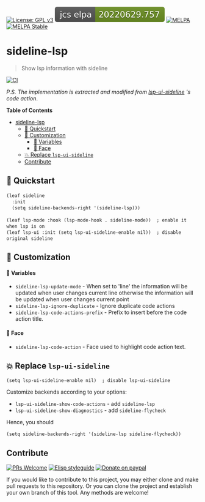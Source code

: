 [![License: GPL v3](https://img.shields.io/badge/License-GPL%20v3-blue.svg)](https://www.gnu.org/licenses/gpl-3.0)
[![JCS-ELPA](https://raw.githubusercontent.com/jcs-emacs/badges/master/elpa/v/sideline-lsp.svg)](https://jcs-emacs.github.io/jcs-elpa/#/sideline-lsp)
[![MELPA](https://melpa.org/packages/sideline-lsp-badge.svg)](https://melpa.org/#/sideline-lsp)
[![MELPA Stable](https://stable.melpa.org/packages/sideline-lsp-badge.svg)](https://stable.melpa.org/#/sideline-lsp)

# sideline-lsp
> Show lsp information with sideline

[![CI](https://github.com/emacs-sideline/sideline-flycheck/actions/workflows/test.yml/badge.svg)](https://github.com/emacs-sideline/sideline-flycheck/actions/workflows/test.yml)

*P.S. The implementation is extracted and modified from [lsp-ui-sideline](https://github.com/emacs-lsp/lsp-ui#lsp-ui-sideline)
's code action*.

<!-- markdown-toc start - Don't edit this section. Run M-x markdown-toc-refresh-toc -->
**Table of Contents**

- [sideline-lsp](#sideline-lsp)
    - [🔨 Quickstart](#🔨-quickstart)
    - [🔧 Customization](#🔧-customization)
        - [🧪 Variables](#🧪-variables)
        - [🧪 Face](#🧪-face)
    - [💥 Replace `lsp-ui-sideline`](#💥-replace-lsp-ui-sideline)
    - [Contribute](#contribute)

<!-- markdown-toc end -->

## 🔨 Quickstart

```elisp
(leaf sideline
  :init
  (setq sideline-backends-right '(sideline-lsp)))
  
(leaf lsp-mode :hook (lsp-mode-hook . sideline-mode))  ; enable it when lsp is on
(leaf lsp-ui :init (setq lsp-ui-sideline-enable nil))  ; disable original sideline
```

## 🔧 Customization

#### 🧪 Variables

* `sideline-lsp-update-mode` - When set to 'line' the information will be updated
when user changes current line otherwise the information will be updated when
user changes current point
* `sideline-lsp-ignore-duplicate` - Ignore duplicate code actions
* `sideline-lsp-code-actions-prefix` - Prefix to insert before the code action title.

#### 🧪 Face

* `sideline-lsp-code-action` - Face used to highlight code action text.

## 💥 Replace `lsp-ui-sideline`

```elisp
(setq lsp-ui-sideline-enable nil)  ; disable lsp-ui-sideline
```

Customize backends according to your options:

* `lsp-ui-sideline-show-code-actions` - add `sideline-lsp`
* `lsp-ui-sideline-show-diagnostics` - add `sideline-flycheck`

Hence, you should

```elisp
(setq sideline-backends-right '(sideline-lsp sideline-flycheck))
```

## Contribute

[![PRs Welcome](https://img.shields.io/badge/PRs-welcome-brightgreen.svg)](http://makeapullrequest.com)
[![Elisp styleguide](https://img.shields.io/badge/elisp-style%20guide-purple)](https://github.com/bbatsov/emacs-lisp-style-guide)
[![Donate on paypal](https://img.shields.io/badge/paypal-donate-1?logo=paypal&color=blue)](https://www.paypal.me/jcs090218)

If you would like to contribute to this project, you may either
clone and make pull requests to this repository. Or you can
clone the project and establish your own branch of this tool.
Any methods are welcome!

